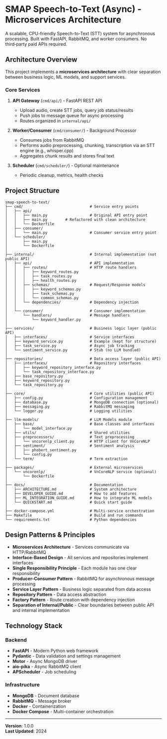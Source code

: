 # SMAP Speech-to-Text (Async) - Microservices Architecture

A scalable, CPU-friendly Speech-to-Text (STT) system for asynchronous processing. Built with FastAPI, RabbitMQ, and worker consumers. No third‑party paid APIs required.

## Architecture Overview

This project implements a **microservices architecture** with clear separation between business logic, ML models, and support services.

### Core Services

1. **API Gateway** (`cmd/api/`) - FastAPI REST API
   - Upload audio, create STT jobs, query job status/results
   - Push jobs to message queue for async processing
   - Routes organized in `internal/api/`

2. **Worker/Consumer** (`cmd/consumer/`) - Background Processor
   - Consumes jobs from RabbitMQ
   - Performs audio preprocessing, chunking, transcription via an STT engine (e.g., whisper.cpp)
   - Aggregates chunk results and stores final text

3. **Scheduler** (`cmd/scheduler/`) - Optional maintenance
   - Periodic cleanup, metrics, health checks

## Project Structure

```
smap-speech-to-text/
├── cmd/                              # Service entry points
│   ├── api/
│   │   ├── main.py                   # Original API entry point
│   │   ├── main.py        # Refactored with clean architecture
│   │   └── Dockerfile
│   ├── consumer/
│   │   └── main.py                   # Consumer service entry point
│   └── scheduler/
│       ├── main.py
│       └── Dockerfile
│
├── internal/                         # Internal implementation (not public API)
│   ├── api/                          # API implementation
│   │   ├── routes/                   # HTTP route handlers
│   │   │   ├── keyword_routes.py
│   │   │   ├── task_routes.py
│   │   │   ├── health_routes.py
│   │   ├── schemas/                  # Request/Response models
│   │   │   ├── keyword_schemas.py
│   │   │   ├── task_schemas.py
│   │   │   └── common_schemas.py
│   │   └── dependencies/             # Dependency injection
│   │
│   └── consumer/                     # Consumer implementation
│       └── handlers/                 # Message handlers
│           └── keyword_handler.py
│
├── services/                         # Business logic layer (public API)
│   ├── interfaces/                   # Service interfaces
│   ├── keyword_service.py            # Example (kept for structure)
│   ├── task_service.py               # Async job tracking
│   └── sentiment_service.py          # Stub (no LLM bundled)
│
├── repositories/                     # Data access layer (public API)
│   ├── interfaces/                   # Repository interfaces
│   │   ├── keyword_repository_interface.py
│   │   └── task_repository_interface.py
│   ├── base_repository.py
│   ├── keyword_repository.py
│   └── task_repository.py
│
├── core/                             # Core utilities (public API)
│   ├── config.py                     # Configuration management
│   ├── database.py                   # MongoDB connection (optional)
│   ├── messaging.py                  # RabbitMQ messaging
│   └── logger.py                     # Logging utilities
│
├── llm-models/                       # LLM Models module
│   ├── base/                         # Base classes and interfaces
│   │   └── model_interface.py
│   ├── utils/                        # Shared utilities
│   ├── preprocessors/                # Text preprocessing
│   │   └── vncorenlp_client.py       # HTTP client for VnCoreNLP
│   ├── sentiment/                    # Sentiment analysis
│   │   ├── phobert_sentiment.py
│   │   └── config.py
│   └── term/                         # Term extraction
│
├── packages/                         # External microservices
│   └── vncorenlp/                    # VnCoreNLP service (optional)
│       └── Dockerfile
│
├── docs/                             # Documentation
│   ├── ARCHITECTURE.md               # System architecture
│   ├── DEVELOPER_GUIDE.md            # How to add features
│   ├── ML_INTEGRATION_GUIDE.md       # How to integrate ML models
│   └── QUICKSTART.md                 # Quick start guide
│
├── docker-compose.yml                # Multi-service orchestration
├── Makefile                          # Build and run commands
└── requirements.txt                  # Python dependencies
```

## Design Patterns & Principles

- **Microservices Architecture** - Services communicate via HTTP/RabbitMQ
- **Interface-Based Design** - All services and repositories implement interfaces
- **Single Responsibility Principle** - Each module has one clear responsibility
- **Producer-Consumer Pattern** - RabbitMQ for asynchronous message processing
- **Service Layer Pattern** - Business logic separated from data access
- **Repository Pattern** - Data access abstraction
- **Factory Pattern** - Route creation with dependency injection
- **Separation of Internal/Public** - Clear boundaries between public API and internal implementation

## Technology Stack

### Backend
- **FastAPI** - Modern Python web framework
- **Pydantic** - Data validation and settings management
- **Motor** - Async MongoDB driver
- **aio-pika** - Async RabbitMQ client
- **APScheduler** - Job scheduling

### Infrastructure
- **MongoDB** - Document database
- **RabbitMQ** - Message broker
- **Docker** - Containerization
- **Docker Compose** - Multi-container orchestration

---

**Version**: 1.0.0  
**Last Updated**: 2024
